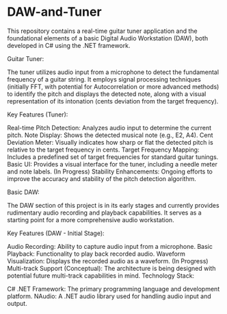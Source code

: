 # DAW-and-Tuner
This repository contains a real-time guitar tuner application and the foundational elements of a basic Digital Audio Workstation (DAW), both developed in C# using the .NET framework.

Guitar Tuner:

The tuner utilizes audio input from a microphone to detect the fundamental frequency of a guitar string. It employs signal processing techniques (initially FFT, with potential for Autocorrelation or more advanced methods) to identify the pitch and displays the detected note, along with a visual representation of its intonation (cents deviation from the target frequency).

Key Features (Tuner):

Real-time Pitch Detection: Analyzes audio input to determine the current pitch.
Note Display: Shows the detected musical note (e.g., E2, A4).
Cent Deviation Meter: Visually indicates how sharp or flat the detected pitch is relative to the target frequency in cents.
Target Frequency Mapping: Includes a predefined set of target frequencies for standard guitar tunings.
Basic UI: Provides a visual interface for the tuner, including a needle meter and note labels.
(In Progress) Stability Enhancements: Ongoing efforts to improve the accuracy and stability of the pitch detection algorithm.

Basic DAW:

The DAW section of this project is in its early stages and currently provides rudimentary audio recording and playback capabilities. It serves as a starting point for a more comprehensive audio workstation.

Key Features (DAW - Initial Stage):

Audio Recording: Ability to capture audio input from a microphone.
Basic Playback: Functionality to play back recorded audio.
Waveform Visualization: Displays the recorded audio as a waveform.
(In Progress) Multi-track Support (Conceptual): The architecture is being designed with potential future multi-track capabilities in mind.
Technology Stack:

C# .NET Framework: The primary programming language and development platform.
NAudio: A .NET audio library used for handling audio input and output.

